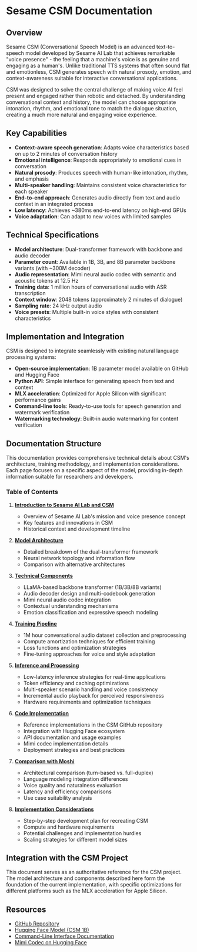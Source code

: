 # Sesame CSM Documentation

## Overview

Sesame CSM (Conversational Speech Model) is an advanced text-to-speech model developed by Sesame AI Lab that achieves remarkable "voice presence" - the feeling that a machine's voice is as genuine and engaging as a human's. Unlike traditional TTS systems that often sound flat and emotionless, CSM generates speech with natural prosody, emotion, and context-awareness suitable for interactive conversational applications.

CSM was designed to solve the central challenge of making voice AI feel present and engaged rather than robotic and detached. By understanding conversational context and history, the model can choose appropriate intonation, rhythm, and emotional tone to match the dialogue situation, creating a much more natural and engaging voice experience.

## Key Capabilities

- **Context-aware speech generation**: Adapts voice characteristics based on up to 2 minutes of conversation history
- **Emotional intelligence**: Responds appropriately to emotional cues in conversation
- **Natural prosody**: Produces speech with human-like intonation, rhythm, and emphasis
- **Multi-speaker handling**: Maintains consistent voice characteristics for each speaker
- **End-to-end approach**: Generates audio directly from text and audio context in an integrated process
- **Low latency**: Achieves ~380ms end-to-end latency on high-end GPUs
- **Voice adaptation**: Can adapt to new voices with limited samples

## Technical Specifications

- **Model architecture**: Dual-transformer framework with backbone and audio decoder
- **Parameter count**: Available in 1B, 3B, and 8B parameter backbone variants (with ~300M decoder)
- **Audio representation**: Mimi neural audio codec with semantic and acoustic tokens at 12.5 Hz
- **Training data**: 1 million hours of conversational audio with ASR transcription
- **Context window**: 2048 tokens (approximately 2 minutes of dialogue)
- **Sampling rate**: 24 kHz output audio
- **Voice presets**: Multiple built-in voice styles with consistent characteristics

## Implementation and Integration

CSM is designed to integrate seamlessly with existing natural language processing systems:

- **Open-source implementation**: 1B parameter model available on GitHub and Hugging Face
- **Python API**: Simple interface for generating speech from text and context
- **MLX acceleration**: Optimized for Apple Silicon with significant performance gains
- **Command-line tools**: Ready-to-use tools for speech generation and watermark verification
- **Watermarking technology**: Built-in audio watermarking for content verification

## Documentation Structure

This documentation provides comprehensive technical details about CSM's architecture, training methodology, and implementation considerations. Each page focuses on a specific aspect of the model, providing in-depth information suitable for researchers and developers.

### Table of Contents

1. **[Introduction to Sesame AI Lab and CSM](introduction.md)**
   - Overview of Sesame AI Lab's mission and voice presence concept
   - Key features and innovations in CSM
   - Historical context and development timeline

2. **[Model Architecture](architecture.md)**
   - Detailed breakdown of the dual-transformer framework
   - Neural network topology and information flow
   - Comparison with alternative architectures

3. **[Technical Components](components.md)**
   - LLaMA-based backbone transformer (1B/3B/8B variants)
   - Audio decoder design and multi-codebook generation
   - Mimi neural audio codec integration
   - Contextual understanding mechanisms
   - Emotion classification and expressive speech modeling

4. **[Training Pipeline](training.md)**
   - 1M hour conversational audio dataset collection and preprocessing
   - Compute amortization techniques for efficient training
   - Loss functions and optimization strategies
   - Fine-tuning approaches for voice and style adaptation

5. **[Inference and Processing](inference.md)**
   - Low-latency inference strategies for real-time applications
   - Token efficiency and caching optimizations
   - Multi-speaker scenario handling and voice consistency
   - Incremental audio playback for perceived responsiveness
   - Hardware requirements and optimization techniques

6. **[Code Implementation](implementation.md)**
   - Reference implementations in the CSM GitHub repository
   - Integration with Hugging Face ecosystem
   - API documentation and usage examples
   - Mimi codec implementation details
   - Deployment strategies and best practices

7. **[Comparison with Moshi](comparison.md)**
   - Architectural comparison (turn-based vs. full-duplex)
   - Language modeling integration differences
   - Voice quality and naturalness evaluation
   - Latency and efficiency comparisons
   - Use case suitability analysis

8. **[Implementation Considerations](considerations.md)**
   - Step-by-step development plan for recreating CSM
   - Compute and hardware requirements
   - Potential challenges and implementation hurdles
   - Scaling strategies for different model sizes

## Integration with the CSM Project

This document serves as an authoritative reference for the CSM project. The model architecture and components described here form the foundation of the current implementation, with specific optimizations for different platforms such as the MLX acceleration for Apple Silicon.

## Resources

- [GitHub Repository](https://github.com/SesameAILabs/csm)
- [Hugging Face Model (CSM 1B)](https://huggingface.co/sesame/csm_1b)
- [Command-Line Interface Documentation](../../cli.md)
- [Mimi Codec on Hugging Face](https://huggingface.co/kyutai/mimi)